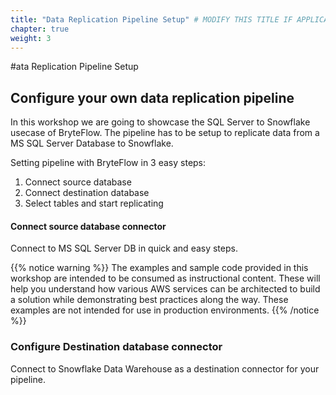 ```yaml
---
title: "Data Replication Pipeline Setup" # MODIFY THIS TITLE IF APPLICABLE
chapter: true
weight: 3
---
```


#ata Replication Pipeline Setup <!-- MODIFY THIS HEADING -->

## Configure your own data replication pipeline <!-- MODIFY THIS SUBHEADING -->

In this workshop we are going to showcase the SQL Server to Snowflake usecase of BryteFlow. The pipeline has to be setup to replicate data from a MS SQL Server Database to Snowflake.

Setting pipeline with BryteFlow in 3 easy steps:  
1. Connect source database
2. Connect destination database
3. Select tables and start replicating

#### Connect source database connector<!-- MODIFY THIS SUBHEADING IF APPLICABLE -->
Connect to MS SQL Server DB in quick and easy steps.

{{% notice warning %}}
The examples and sample code provided in this workshop are intended to be consumed as instructional content. These will help you understand how various AWS services can be architected to build a solution while demonstrating best practices along the way. These examples are not intended for use in production environments.
{{% /notice %}}

### Configure Destination database connector <!-- MODIFY THIS HEADING -->
Connect to Snowflake Data Warehouse as a destination connector for your pipeline. 